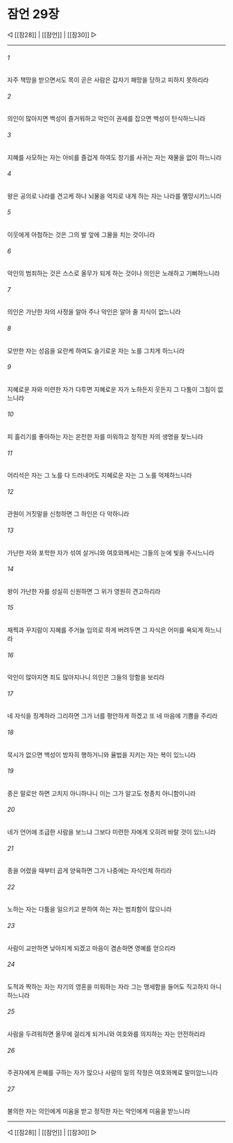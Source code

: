 ﻿# 잠언 29장

◁ [[잠28]] | [[잠언]] | [[잠30]] ▷
***

###### 1
자주 책망을 받으면서도 목이 곧은 사람은 갑자기 패망을 당하고 피하지 못하리라

###### 2
의인이 많아지면 백성이 즐거워하고 악인이 권세를 잡으면 백성이 탄식하느니라

###### 3
지혜를 사모하는 자는 아비를 즐겁게 하여도 창기를 사귀는 자는 재물을 없이 하느니라

###### 4
왕은 공의로 나라를 견고케 하나 뇌물을 억지로 내게 하는 자는 나라를 멸망시키느니라

###### 5
이웃에게 아첨하는 것은 그의 발 앞에 그물을 치는 것이니라

###### 6
악인의 범죄하는 것은 스스로 올무가 되게 하는 것이나 의인은 노래하고 기뻐하느니라

###### 7
의인은 가난한 자의 사정을 알아 주나 악인은 알아 줄 지식이 없느니라

###### 8
모만한 자는 성읍을 요란케 하여도 슬기로운 자는 노를 그치게 하느니라

###### 9
지혜로운 자와 미련한 자가 다투면 지혜로운 자가 노하든지 웃든지 그 다툼이 그침이 없느니라

###### 10
피 흘리기를 좋아하는 자는 온전한 자를 미워하고 정직한 자의 생명을 찾느니라

###### 11
어리석은 자는 그 노를 다 드러내어도 지혜로운 자는 그 노를 억제하느니라

###### 12
관원이 거짓말을 신청하면 그 하인은 다 악하니라

###### 13
가난한 자와 포학한 자가 섞여 살거니와 여호와께서는 그들의 눈에 빛을 주시느니라

###### 14
왕이 가난한 자를 성실히 신원하면 그 위가 영원히 견고하리라

###### 15
채찍과 꾸지람이 지혜를 주거늘 임의로 하게 버려두면 그 자식은 어미를 욕되게 하느니라

###### 16
악인이 많아지면 죄도 많아지나니 의인은 그들의 망함을 보리라

###### 17
네 자식을 징계하라 그리하면 그가 너를 평안하게 하겠고 또 네 마음에 기쁨을 주리라

###### 18
묵시가 없으면 백성이 방자히 행하거니와 율법을 지키는 자는 복이 있느니라

###### 19
종은 말로만 하면 고치지 아니하나니 이는 그가 알고도 청종치 아니함이니라

###### 20
네가 언어에 조급한 사람을 보느냐 그보다 미련한 자에게 오히려 바랄 것이 있느니라

###### 21
종을 어렸을 때부터 곱게 양육하면 그가 나중에는 자식인체 하리라

###### 22
노하는 자는 다툼을 일으키고 분하여 하는 자는 범죄함이 많으니라

###### 23
사람이 교만하면 낮아지게 되겠고 마음이 겸손하면 영예를 얻으리라

###### 24
도적과 짝하는 자는 자기의 영혼을 미워하는 자라 그는 맹세함을 들어도 직고하지 아니하느니라

###### 25
사람을 두려워하면 올무에 걸리게 되거니와 여호와를 의지하는 자는 안전하리라

###### 26
주권자에게 은혜를 구하는 자가 많으나 사람의 일의 작정은 여호와께로 말미암느니라

###### 27
불의한 자는 의인에게 미움을 받고 정직한 자는 악인에게 미움을 받느니라


***
◁ [[잠28]] | [[잠언]] | [[잠30]] ▷